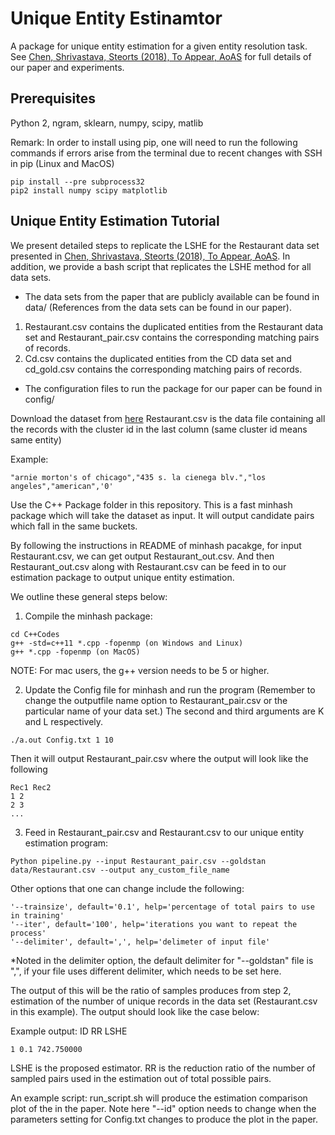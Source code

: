# Unique Entity Estinamtor
A package for unique entity estimation for a given entity resolution task. See [Chen, Shrivastava, Steorts (2018), To Appear, AoAS](https://arxiv.org/abs/1710.02690) for full details of our paper and experiments. 

## Prerequisites
Python 2, ngram, sklearn, numpy, scipy, matlib

Remark: In order to install using pip, one will need to run the following commands if errors arise from the terminal due to recent changes with SSH in pip (Linux and MacOS)

```
pip install --pre subprocess32
pip2 install numpy scipy matplotlib
```

## Unique Entity Estimation Tutorial

We present detailed steps to replicate the LSHE for the Restaurant data set presented in [Chen, Shrivastava, Steorts (2018), To Appear, AoAS](https://arxiv.org/abs/1710.02690). In addition, we provide a bash script that replicates the LSHE method for all data sets. 

- The data sets from the paper that are publicly available can be found in data/ (References from the data sets can be found in our paper). 

1. Restaurant.csv contains the duplicated entities from the Restaurant data set and 
Restaurant_pair.csv contains the corresponding matching pairs of records. 
2. Cd.csv contains the duplicated entities from the CD data set and 
cd_gold.csv contains the corresponding matching pairs of records.

- The configuration files to run the package for our paper can be found in config/ 




Download the dataset from [here](https://hpi.de/naumann/projects/data-quality-and-cleansing/dude-duplicate-detection.html#c114715)
Restaurant.csv is the data file containing all the records with the cluster id in the last column (same cluster id means same entity)

Example:
```
"arnie morton's of chicago","435 s. la cienega blv.","los angeles","american",'0'
```

Use the C++ Package folder in this repository. This is a fast minhash package which will take the dataset as input. It will output candidate pairs which fall in the same buckets. 


By following the instructions in README of minhash pacakge, for input Restaurant.csv, we can get output Restaurant_out.csv. And then Restaurant_out.csv along with Restaurant.csv can be feed in to our estimation package to output unique entity estimation.

We outline these general steps below:

1. Compile the minhash package:
```
cd C++Codes
g++ -std=c++11 *.cpp -fopenmp (on Windows and Linux)
g++ *.cpp -fopenmp (on MacOS) 
```
NOTE: For mac users, the g++ version needs to be 5 or higher.

2. Update the Config file for minhash and run the program (Remember to change the outputfile name option to Restaurant_pair.csv or the particular name of your data set.) The second and third arguments are K and L respectively.
```
./a.out Config.txt 1 10
```
Then it will output Restaurant_pair.csv where the output will look like the following
```
Rec1 Rec2
1 2
2 3
...
```

3. Feed in Restaurant_pair.csv and Restaurant.csv to our unique entity estimation program:

```
Python pipeline.py --input Restaurant_pair.csv --goldstan data/Restaurant.csv --output any_custom_file_name
```


Other options that one can change include the following:
```
'--trainsize', default='0.1', help='percentage of total pairs to use in training'
'--iter', default='100', help='iterations you want to repeat the process'
'--delimiter', default=',', help='delimeter of input file'
```
*Noted in the delimiter option, the default delimiter for "--goldstan" file is ",", if your file uses different delimiter, which needs to be set here.

The output of this will be the ratio of samples produces from step 2, estimation of the number of unique records in the data set (Restaurant.csv in this example). The output should look like the case below: 


Example output: 
ID RR LSHE
```
1 0.1 742.750000
```

LSHE is the proposed estimator. RR is the reduction ratio of the number of sampled pairs used in the estimation out of total possible pairs.

An example script: run_script.sh will produce the estimation comparison plot of the in the paper. Note here "--id" option needs to change when the parameters setting for Config.txt changes to produce the plot in the paper.
